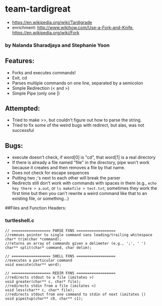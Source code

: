 # team-tardigreat
* https://en.wikipedia.org/wiki/Tardigrade
* enrichment: http://www.wikihow.com/Use-a-Fork-and-Knife, https://en.wikipedia.org/wiki/Fork

### by Nalanda Sharadjaya and Stephanie Yoon

## Features:
* Forks and executes commands!
* Exit, cd
* Parses multiple commands on one line, separated by a semicolon
* Simple Redirection (< and >)
* Simple Pipe (only one |)
	
## Attempted:
* Tried to make >>, but couldn't figure out how to parse the string.
* Tried to fix some of the weird bugs with redirect, but alas, was not successful


## Bugs:
* execute doesn't check, if word[0] is "cd", that word[1] is a real directory
* If there is already a file named "file" in the directory, pipe won't work because it creates and then removes a file by that name.
* Does not check for escape sequences
* Putting two ;'s next to each other will break the parser
* Redirects still don't work with commands with spaces in them (e.g., `echo hey there > a.out`, or `ls makefile > test.txt`; sometimes they work the first time but then you can't rewrite a weird command like that to an existing file, or something...)

##Files and Function Headers:
### turtleshell.c
```
// ================== PARSE FXNS ==================
//removes pointer to single command sans leading/trailing whitespace
char* trim(char *command);
//returns an array of commands given a delimeter (e.g., ';', ' ')
char** split(char* command, char delim);

// ================== SHELL FXNS ==================
//executes a particular command
void execute(char** word);

// ================== REDIR FXNS ==================
//redirects stdout to a file (imitates >)
void greater(char** c, char* file);
//redirects stdin from a file (imitates <)
void less(char** c, char* file);
//redirects stdout from one command to stdin of next (imitates |)
void pipeitup(char** c0, char** c1);

```